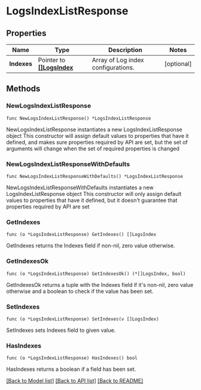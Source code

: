 # LogsIndexListResponse

## Properties

Name | Type | Description | Notes
---- | ---- | ----------- | ------
**Indexes** | Pointer to [**[]LogsIndex**](LogsIndex.md) | Array of Log index configurations. | [optional] 

## Methods

### NewLogsIndexListResponse

`func NewLogsIndexListResponse() *LogsIndexListResponse`

NewLogsIndexListResponse instantiates a new LogsIndexListResponse object
This constructor will assign default values to properties that have it defined,
and makes sure properties required by API are set, but the set of arguments
will change when the set of required properties is changed

### NewLogsIndexListResponseWithDefaults

`func NewLogsIndexListResponseWithDefaults() *LogsIndexListResponse`

NewLogsIndexListResponseWithDefaults instantiates a new LogsIndexListResponse object
This constructor will only assign default values to properties that have it defined,
but it doesn't guarantee that properties required by API are set

### GetIndexes

`func (o *LogsIndexListResponse) GetIndexes() []LogsIndex`

GetIndexes returns the Indexes field if non-nil, zero value otherwise.

### GetIndexesOk

`func (o *LogsIndexListResponse) GetIndexesOk() (*[]LogsIndex, bool)`

GetIndexesOk returns a tuple with the Indexes field if it's non-nil, zero value otherwise
and a boolean to check if the value has been set.

### SetIndexes

`func (o *LogsIndexListResponse) SetIndexes(v []LogsIndex)`

SetIndexes sets Indexes field to given value.

### HasIndexes

`func (o *LogsIndexListResponse) HasIndexes() bool`

HasIndexes returns a boolean if a field has been set.


[[Back to Model list]](../README.md#documentation-for-models) [[Back to API list]](../README.md#documentation-for-api-endpoints) [[Back to README]](../README.md)


